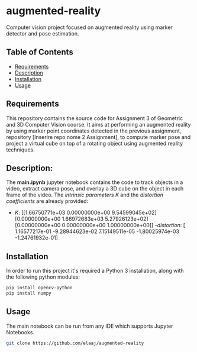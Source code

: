 # augmented-reality
Computer vision project focused on augmented reality using marker detector and pose estimation.

## Table of Contents

- [Requirements](#Requirements)
- [Description](#Description)
- [Installation](#Installation)
- [Usage](#usage)


## Requirements

This repository contains the source code for Assignment 3 of Geometric and 3D Computer Vision course. It aims at performing an augmented reality by 
using marker point coordinates detected in the previous assignment, repository [Inserire repo nome 2 Assignment], to compute marker pose and project 
a virtual cube on top of a rotating object using augmented reality techniques. 

## Description:

The **main.ipynb** jupyter notebook contains the code to track objects in a video, extract camera pose, and overlay a 3D cube on the object in each frame of the video. The *intrinsic parameters K* and the *distortion coefficients* are already provided: 
- *K*:
  [[1.66750771e+03 0.00000000e+00 9.54599045e+02]
  [0.00000000e+00 1.66972683e+03 5.27926123e+02]
  [0.00000000e+00 0.00000000e+00 1.00000000e+00]]
-*distortion*:
  [ 1.16577217e-01 -9.28944623e-02
  7.15149511e-05 -1.80025974e-03
  -1.24761932e-01]


## Installation

In order to run this project it's required a Python 3 installation, along with the following python modules:
```bash
pip install opencv-python
pip install numpy
```

## Usage

The main notebook can be run from any IDE which supports Jupyter Notebooks.

```bash
git clone https://github.com/elaaj/augmented-reality
```
